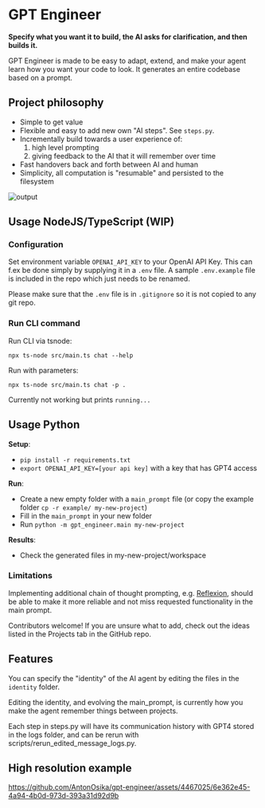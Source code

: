 # GPT Engineer
**Specify what you want it to build, the AI asks for clarification, and then builds it.**

GPT Engineer is made to be easy to adapt, extend, and make your agent learn how you want your code to look. It generates an entire codebase based on a prompt. 

## Project philosophy
- Simple to get value
- Flexible and easy to add new own "AI steps". See `steps.py`.
- Incrementally build towards a user experience of:
  1. high level prompting
  2. giving feedback to the AI that it will remember over time
- Fast handovers back and forth between AI and human
- Simplicity, all computation is "resumable" and persisted to the filesystem



![output](https://github.com/AntonOsika/gpt-engineer/assets/4467025/a6938d43-2ac1-4cf1-98d1-93eea1bdfce4)

## Usage NodeJS/TypeScript (WIP)

### Configuration

Set environment variable `OPENAI_API_KEY` to your OpenAI API Key. 
This can f.ex be done simply by supplying it in a `.env` file.
A sample `.env.example` file is included in the repo which just needs to be renamed.

Please make sure that the `.env` file is in `.gitignore` so it is not copied to any git repo. 

### Run CLI command

Run CLI via tsnode:

`npx ts-node src/main.ts chat --help` 

Run with parameters:

`npx ts-node src/main.ts chat -p .`

Currently not working but prints `running...`
## Usage Python

**Setup**:
- `pip install -r requirements.txt`
- `export OPENAI_API_KEY=[your api key]` with a key that has GPT4 access

**Run**:
- Create a new empty folder with a `main_prompt` file (or copy the example folder `cp -r example/ my-new-project`)
- Fill in the `main_prompt` in your new folder
- Run `python -m gpt_engineer.main my-new-project`

**Results**:
- Check the generated files in my-new-project/workspace

### Limitations
Implementing additional chain of thought prompting, e.g. [Reflexion](https://github.com/noahshinn024/reflexion), should be able to make it more reliable and not miss requested functionality in the main prompt.

Contributors welcome! If you are unsure what to add, check out the ideas listed in the Projects tab in the GitHub repo.


## Features
You can specify the "identity" of the AI agent by editing the files in the `identity` folder.

Editing the identity, and evolving the main_prompt, is currently how you make the agent remember things between projects.

Each step in steps.py will have its communication history with GPT4 stored in the logs folder, and can be rerun with scripts/rerun_edited_message_logs.py.


## High resolution example

https://github.com/AntonOsika/gpt-engineer/assets/4467025/6e362e45-4a94-4b0d-973d-393a31d92d9b
